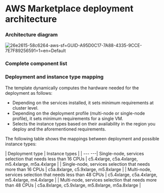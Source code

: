﻿# AWS Marketplace deployment architecture


### Architecture diagram

![26e2615-58c6264-aws-sf=GUID-A95D0C17-7A88-4335-9CCE-7E7F89256591=1=en=Default](/images/26e2615-58c6264-aws-sf=GUID-A95D0C17-7A88-4335-9CCE-7E7F89256591=1=en=Default.jpg)


### Complete component list




### Deployment and instance type mapping

The template dynamically computes the hardware needed for the deployment as follows:

* Depending on the services installed, it sets minimum requirements at cluster level.
* Depending on the deployment profile (multi-node or single-node profile), it sets minimum requirements for a single VM.
* Selects the instance types based on their availability in the region you deploy and the aforementioned requirements.

The following table shows the mappings between deployment and possible instance types:


| Deployment type | Instance types |
| --- ---| Single-node, services selection that needs less than 16 CPUs | c5.4xlarge, c5a.4xlarge, m5.4xlarge, m5a.4xlarge |
| Single-node, services selection that needs more than 16 CPUs | c5a.8xlarge, c5.9xlarge, m5.8xlarge |
| Multi-node, services selection that needs less than 48 CPUs | c5.4xlarge, c5a.4xlarge, m5.4xlarge, m4.4xlarge |
| Multi-node, services selection that needs more than 48 CPUs | c5a.8xlarge, c5.9xlarge, m5.8xlarge, m5a.8xlarge |

